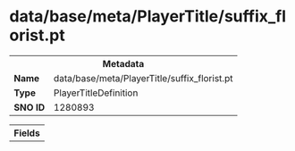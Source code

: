 <h1>data/base/meta/PlayerTitle/suffix_florist.pt</h1><table><tr><th colspan="100%">Metadata</th></tr><tr><td><b>Name</b></td><td>data/base/meta/PlayerTitle/suffix_florist.pt</td></tr><tr><td><b>Type</b></td><td>PlayerTitleDefinition</td></tr><tr><td><b>SNO ID</b></td><td>1280893</td></tr></table>

<table><tr><th colspan="100%">Fields</th></tr></table>

